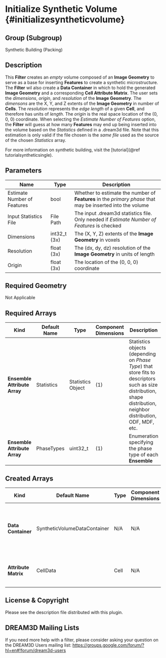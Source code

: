 Initialize Synthetic Volume {#initializesyntheticvolume}
=============

## Group (Subgroup) ##
Synthetic Building (Packing)

## Description ##
This **Filter** creates an _empty_ volume composed of an **Image Geometry** to serve as a base for inserting **Features** to create a synthetic microstructure. The **Filter** wil also create a **Data Container** in which to hold the generated **Image Geometry** and a corresponding **Cell Attribute Matrix**. The user sets the _dimensions_, _origin_, and _resolution_ of the **Image Geometry**. The _dimensons_ are the X, Y, and Z extents of the **Image Geometry** in number of **Cells**. The _resolution_ represents the _edge length_ of a given **Cell**, and therefore has units of _length_. The _origin_ is the real space location of the (0, 0, 0) coordinate. When selecting the _Estimate Number of Features_ option, the **Filter** will guess at how many **Features** may end up being inserted into the volume based on the _Statistics_ defined in a .dream3d file. Note that this estimation is only valid if the file chosen is the _same file_ used as the source of the chosen _Statistics_ array.

For more information on synthetic building, visit the [tutorial](@ref tutorialsyntheticsingle).

## Parameters ##
| Name | Type | Description |
|------|------| ----------- |
| Estimate Number of Features | bool | Whether to estimate the number of **Features** in the _primary phase_ that may be inserted into the volume |
| Input Statistics File | File Path | The input .dream3d statistics file. Only needed if _Estimate Number of Features_ is checked |
| Dimensions | int32_t (3x) | The (X, Y, Z) extents of the **Image Geometry** in voxels |
| Resolution | float (3x) | The (dx, dy, dz) resolution of the **Image Geometry** in units of length |
| Origin | float (3x) | The location of the (0, 0, 0) coordinate |

## Required Geometry ##
Not Applicable

## Required Arrays ##
| Kind | Default Name | Type | Component Dimensions | Description |
|------|--------------|-------------|---------|-----|
| **Ensemble Attribute Array** | Statistics | Statistics Object | (1) | Statistics objects (depending on *Phase Type*) that store fits to descriptors such as size distribution, shape distribution, neighbor distribution, ODF, MDF, etc. |
| **Ensemble Attribute Array** | PhaseTypes | uint32_t | (1) | Enumeration specifying the phase type of each **Ensemble** |

## Created Arrays ##
| Kind | Default Name | Type | Component Dimensions | Description |
|------|--------------|-------------|---------|-----|
| **Data Container** | SyntheticVolumeDataContainer | N/A | N/A | Created synthetic volume **Data Container** name with an **Image Geometry** |
| **Attribute Matrix** | CellData | Cell | N/A | Created **Cell Attribute Matrix** name |


## License & Copyright ##

Please see the description file distributed with this plugin.

## DREAM3D Mailing Lists ##

If you need more help with a filter, please consider asking your question on the DREAM3D Users mailing list:
https://groups.google.com/forum/?hl=en#!forum/dream3d-users


